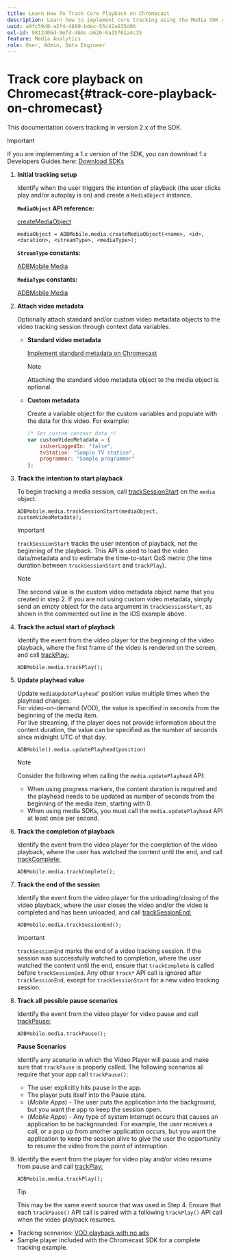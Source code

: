 ```yaml
---
title: Learn How To Track Core Playback on Chromecast
description: Learn how to implement core tracking using the Media SDK on Chromecast.
uuid: a9fc59d8-a2f4-4889-bdec-55c42a835d06
exl-id: 9812d06d-9efd-460c-a626-6a15f61a4c35
feature: Media Analytics
role: User, Admin, Data Engineer
---
```

# Track core playback on Chromecast{#track-core-playback-on-chromecast}

This documentation covers tracking in version 2.x of the SDK.

>[!IMPORTANT]
>
>If you are implementing a 1.x version of the SDK, you can download 1.x Developers Guides here: [Download SDKs](/help/getting-started/download-sdks.md)

1. **Initial tracking setup**

    Identify when the user triggers the intention of playback (the user clicks play and/or autoplay is on) and create a `MediaObject` instance.

    **`MediaObject` API reference:**

    [createMediaObject](https://adobe-marketing-cloud.github.io/media-sdks/reference/chromecast/ADBMobile.media.html#.createMediaObject)

    ```
    mediaObject = ADBMobile.media.createMediaObject(<name>, <id>, <duration>, <streamType>, <mediaType>);
    ```

    **`StreamType` constants:**

    [ADBMobile Media](https://adobe-marketing-cloud.github.io/media-sdks/reference/chromecast/ADBMobile.media.html#.StreamType)

    **`MediaType` constants:**

    [ADBMobile Media](https://adobe-marketing-cloud.github.io/media-sdks/reference/chromecast/ADBMobile.media.html#.MediaType)

1. **Attach video metadata**

    Optionally attach standard and/or custom video metadata objects to the video tracking session through context data variables.

    * **Standard video metadata**

       [Implement standard metadata on Chromecast](/help/use-cases/track-av-playback/impl-std-metadata/impl-std-metadata-chromecast.md)     

       >[!NOTE]
       >
       >Attaching the standard video metadata object to the media object is optional.

    * **Custom metadata**

       Create a variable object for the custom variables and populate with the data for this video. For example:

       ```js    
       /* Set custom context data */
       var customVideoMetadata = {
           isUserLoggedIn: "false",
           tvStation: "Sample TV station",
           programmer: "Sample programmer"
       };
       ```

1. **Track the intention to start playback**

    To begin tracking a media session, call [trackSessionStart](https://adobe-marketing-cloud.github.io/media-sdks/reference/chromecast/ADBMobile.media.html#.trackSessionStart) on the `media` object.

    ```
    ADBMobile.media.trackSessionStart(mediaObject, customVideoMetadata);
    ```

    >[!IMPORTANT]
    >
    >`trackSessionStart` tracks the user intention of playback, not the beginning of the playback. This API is used to load the video data/metadata and to estimate the time-to-start QoS metric (the time duration between `trackSessionStart` and `trackPlay`).

    >[!NOTE]
    >
    >The second value is the custom video metadata object name that you created in step 2. If you are not using custom video metadata, simply send an empty object for the `data` argument in `trackSessionStart`, as shown in the commented out line in the iOS example above.

1. **Track the actual start of playback**

    Identify the event from the video player for the beginning of the video playback, where the first frame of the video is rendered on the screen, and call [trackPlay:](https://adobe-marketing-cloud.github.io/media-sdks/reference/chromecast/ADBMobile.media.html#.trackPlay)

    ```
    ADBMobile.media.trackPlay();
    ```
    
1. **Update playhead value**

    Update `mediaUpdatePlayhead`' position value multiple times when the playhead changes. <br /> For video-on-demand (VOD), the value is specified in seconds from the beginning of the media item. <br /> For live streaming, if the player does not provide information about the content duration, the value can be specified as the number of seconds since midnight UTC of that day.

    ```
    ADBMobile().media.updatePlayhead(position)
    ```

     >[!NOTE]
     >
     >Consider the following when calling the `media.updatePlayhead` API:
     >* When using progress markers, the content duration is required and the playhead needs to be updated as number of seconds from the beginning of the media item, starting with 0.
     >* When using media SDKs, you must call the `media.updatePlayhead` API at least once per second. 

1. **Track the completion of playback**

    Identify the event from the video player for the completion of the video playback, where the user has watched the content until the end, and call [trackComplete:](https://adobe-marketing-cloud.github.io/media-sdks/reference/chromecast/ADBMobile.media.html#.trackComplete)

    ```
    ADBMobile.media.trackComplete();
    ```

1. **Track the end of the session**

    Identify the event from the video player for the unloading/closing of the video playback, where the user closes the video and/or the video is completed and has been unloaded, and call [trackSessionEnd:](https://adobe-marketing-cloud.github.io/media-sdks/reference/chromecast/ADBMobile.media.html#.trackSessionEnd)

    ```
    ADBMobile.media.trackSessionEnd();
    ```

    >[!IMPORTANT]
    >
    >`trackSessionEnd` marks the end of a video tracking session. If the session was successfully watched to completion, where the user watched the content until the end, ensure that `trackComplete` is called before `trackSessionEnd`. Any other `track*` API call is ignored after `trackSessionEnd`, except for `trackSessionStart` for a new video tracking session.

1. **Track all possible pause scenarios**

    Identify the event from the video player for video pause and call [trackPause:](https://adobe-marketing-cloud.github.io/media-sdks/reference/chromecast/ADBMobile.media.html#.trackPause)

    ```
    ADBMobile.media.trackPause();
    ```

    **Pause Scenarios**

    Identify any scenario in which the Video Player will pause and make sure that `trackPause` is properly called. The following scenarios all require that your app call `trackPause()`:

    * The user explicitly hits pause in the app.
    * The player puts itself into the Pause state.
    * (*Mobile Apps*) - The user puts the application into the background, but you want the app to keep the session open.
    * (*Mobile Apps*) - Any type of system interrupt occurs that causes an application to be backgrounded. For example, the user receives a call, or a pop up from another application occurs, but you want the application to keep the session alive to give the user the opportunity to resume the video from the point of interruption.

1. Identify the event from the player for video play and/or video resume from pause and call [trackPlay:](https://adobe-marketing-cloud.github.io/media-sdks/reference/chromecast/ADBMobile.media.html#.trackComplete)

    ```
    ADBMobile.media.trackPlay();
    ```

    >[!TIP]
    >
    >This may be the same event source that was used in Step 4. Ensure that each `trackPause()` API call is paired with a following `trackPlay()` API call when the video playback resumes.

* Tracking scenarios: [VOD playback with no ads](/help/use-cases/tracking-scenarios/vod-no-intrs-details.md)
* Sample player included with the Chromecast SDK for a complete tracking example.
